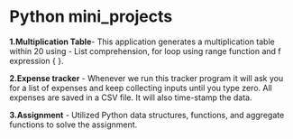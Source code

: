 # Python mini_projects
**1.Multiplication Table**- This application generates a multiplication table within 20 using - 
      List comprehension, for loop using range function and f expression { }.
      
**2.Expense tracker** - Whenever we run this tracker program it will ask you for a list of expenses and keep collecting inputs until you type zero. All expenses are saved in a CSV file. It will also time-stamp the data. 

**3.Assignment** - Utilized Python data structures, functions, and aggregate functions to solve the assignment. 
